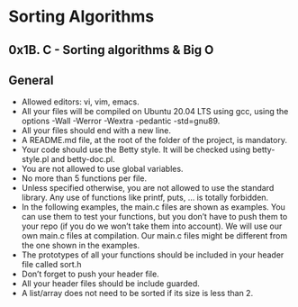# Sorting Algorithms
## 0x1B. C - Sorting algorithms & Big O
## General

* Allowed editors: vi, vim, emacs.
* All your files will be compiled on Ubuntu 20.04 LTS using gcc, using the options -Wall -Werror -Wextra -pedantic -std=gnu89.
* All your files should end with a new line.
* A README.md file, at the root of the folder of the project, is mandatory.
* Your code should use the Betty style. It will be checked using betty-style.pl and betty-doc.pl.
* You are not allowed to use global variables.
* No more than 5 functions per file.
* Unless specified otherwise, you are not allowed to use the standard library. Any use of functions like printf, puts, … is totally forbidden.
* In the following examples, the main.c files are shown as examples. You can use them to test your functions, but you don’t have to push them to your repo (if you do we won’t take them into account). We will use our own main.c files at compilation. Our main.c files might be different from the one shown in the examples.
* The prototypes of all your functions should be included in your header file called sort.h
* Don’t forget to push your header file.
* All your header files should be include guarded.
* A list/array does not need to be sorted if its size is less than 2.
